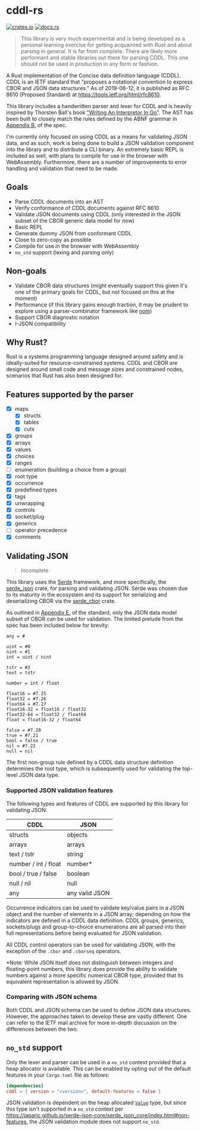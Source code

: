 # cddl-rs

[![crates.io](https://img.shields.io/crates/v/cddl.svg)](https://crates.io/crates/cddl) [![docs.rs](https://docs.rs/cddl/badge.svg)](https://docs.rs/cddl)

> This library is very much experimental and is being developed as a personal learning exercise for getting acquainted with Rust and about parsing in general. It is far from complete. There are likely more performant and stable libraries out there for parsing CDDL. This one should not be used in production in any form or fashion.

A Rust implementation of the Concise data definition language (CDDL). CDDL is an IETF standard that "proposes a notational convention to express CBOR and JSON data structures." As of 2019-06-12, it is published as RFC 8610 (Proposed Standard) at https://tools.ietf.org/html/rfc8610.

This library includes a handwritten parser and lexer for CDDL and is heavily inspired by Thorsten Ball's book ["Writing An Interpretor In Go"](https://interpreterbook.com/). The AST has been built to closely match the rules defined by the ABNF grammar in [Appendix B.](https://tools.ietf.org/html/rfc8610#appendix-B) of the spec.

I'm currently only focused on using CDDL as a means for validating JSON data, and as such, work is being done to build a JSON validation component into the library and to distribute a CLI binary. An extremely basic REPL is included as well, with plans to compile for use in the browser with WebAssembly. Furthermore, there are a number of improvements to error handling and validation that need to be made.

## Goals

- Parse CDDL documents into an AST
- Verify conformance of CDDL documents against RFC 8610
- Validate JSON documents using CDDL (only interested in the JSON subset of the CBOR generic data model for now)
- Basic REPL
- Generate dummy JSON from conformant CDDL
- Close to zero-copy as possible
- Compile for use in the browser with WebAssembly
- `no_std` support (lexing and parsing only)

## Non-goals

- Validate CBOR data structures (might eventually support this given it's one of the primary goals for CDDL, but not focused on this at the moment)
- Performance (if this library gains enough traction, it may be prudent to explore using a parser-combinator framework like [nom](https://github.com/Geal/nom))
- Support CBOR diagnostic notation
- I-JSON compatibility

## Why Rust?

Rust is a systems programming language designed around safety and is ideally-suited for resource-constrained systems. CDDL and CBOR are designed around small code and message sizes and constrained nodes, scenarios that Rust has also been designed for.

## Features supported by the parser

- [x] maps
  - [x] structs
  - [x] tables
  - [x] cuts
- [x] groups
- [x] arrays
- [x] values
- [x] choices
- [x] ranges
- [ ] enumeration (building a choice from a group)
- [x] root type
- [x] occurrence
- [x] predefined types
- [X] tags
- [x] unwrapping
- [x] controls
- [x] socket/plug
- [x] generics
- [ ] operator precedence
- [x] comments

## Validating JSON

> Incomplete

This library uses the [Serde](https://serde.rs/) framework, and more specifically, the [serde_json](https://crates.io/crates/serde_json) crate, for parsing and validating JSON. Serde was chosen due to its maturity in the ecosystem and its support for serializing and deserializing CBOR via the [serde_cbor](https://crates.io/crates/serde_cbor) crate.

As outlined in [Appendix E.](https://tools.ietf.org/html/rfc8610#appendix-E) of the standard, only the JSON data model subset of CBOR can be used for validation. The limited prelude from the spec has been included below for brevity:

```
any = #

uint = #0
nint = #1
int = uint / nint

tstr = #3
text = tstr

number = int / float

float16 = #7.25
float32 = #7.26
float64 = #7.27
float16-32 = float16 / float32
float32-64 = float32 / float64
float = float16-32 / float64

false = #7.20
true = #7.21
bool = false / true
nil = #7.22
null = nil
```

The first non-group rule defined by a CDDL data structure definition determines the root type, which is subsequently used for validating the top-level JSON data type.

### Supported JSON validation features

The following types and features of CDDL are supported by this library for validating JSON:

|CDDL|JSON|
|----|----|
|structs|objects|
|arrays|arrays|
|text / tstr|string|
|number / int / float|number*|
|bool / true / false|boolean|
|null / nil|null|
|any|any valid JSON|

Occurrence indicators can be used to validate key/value pairs in a JSON object and the number of elements in a JSON array; depending on how the indicators are defined in a CDDL data definition. CDDL groups, generics, sockets/plugs and group-to-choice enumerations are all parsed into their full representations before being evaluated for JSON validation.

All CDDL control operators can be used for validating JSON, with the exception of the `.cbor` and `.cborseq` operators.

*Note: While JSON itself does not distinguish between integers and floating-point numbers, this library does provide the ability to validate numbers against a more specific numerical CBOR type, provided that its equivalent representation is allowed by JSON.

### Comparing with JSON schema

Both CDDL and JSON schema can be used to define JSON data structures. However, the approaches taken to develop these are vastly different. One can refer to the IETF mail archive for more in-depth discussion on the differences between the two.

## `no_std` support

Only the lexer and parser can be used in a `no_std` context provided that a heap allocator is available. This can be enabled by opting out of the default features in your `Cargo.toml` file as follows:

```toml
[dependencies]
cddl = { version = "<version>", default-features = false }
```

JSON validation is dependent on the heap allocated [`Value`](https://docs.rs/serde_json/1.0.40/serde_json/value/index.html) type, but since this type isn't supported in a `no_std` context per https://japaric.github.io/serde-json-core/serde_json_core/index.html#non-features, the JSON validation module does not support `no_std`.